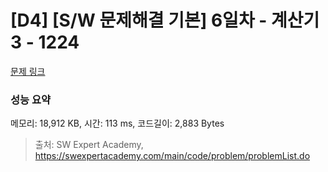 # [D4] [S/W 문제해결 기본] 6일차 - 계산기3 - 1224 

[문제 링크](https://swexpertacademy.com/main/code/problem/problemDetail.do?contestProbId=AV14tDX6AFgCFAYD) 

### 성능 요약

메모리: 18,912 KB, 시간: 113 ms, 코드길이: 2,883 Bytes



> 출처: SW Expert Academy, https://swexpertacademy.com/main/code/problem/problemList.do
